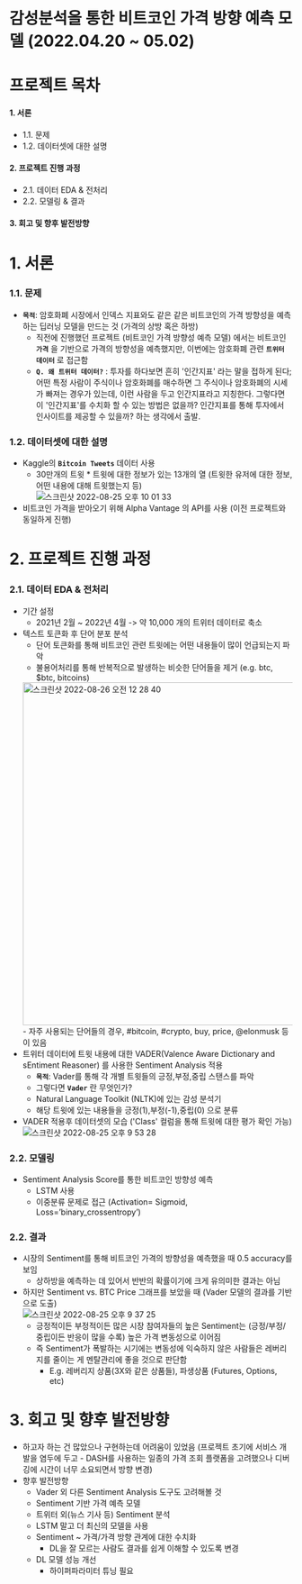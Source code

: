 
# 감성분석을 통한 비트코인 가격 방향 예측 모델 (2022.04.20 ~ 05.02) 

# 프로젝트 목차 

#### 1. 서론
 - 1.1. 문제
 - 1.2. 데이터셋에 대한 설명 

#### 2. 프로젝트 진행 과정 
- 2.1. 데이터 EDA & 전처리 
- 2.2. 모델링 & 결과 

#### 3. 회고 및 향후 발전방향  

# 1. 서론 
### 1.1. 문제
- **`목적`**: 암호화폐 시장에서 인덱스 지표와도 같은 같은 비트코인의 가격 방향성을 예측하는 딥러닝 모델을 만드는 것 (가격의 상방 혹은 하방) 
  - 직전에 진행했던 프로젝트 (비트코인 가격 방향성 예측 모델) 에서는 비트코인 **`가격`** 을 기반으로 가격의 방향성을 예측했지만, 이번에는 암호화폐 관련 **`트위터 데이터`** 로 접근함  
  - **`Q. 왜 트위터 데이터?`** : 투자를 하다보면 흔히 '인간지표' 라는 말을 접하게 된다; 어떤 특정 사람이 주식이나 암호화폐를 매수하면 그 주식이나 암호화폐의 시세가 빠져는 경우가 있는데, 이런 사람을 두고 인간지표라고 지칭한다. 그렇다면 이 '인간지표'를 수치화 할 수 있는 방법은 없을까? 인간지표를 통해 투자에서 인사이트를 제공할 수 있을까? 하는 생각에서 출발. 

### 1.2. 데이터셋에 대한 설명 
- Kaggle의 **`Bitcoin Tweets`** 데이터 사용 
  - 30만개의 트윗 * 트윗에 대한 정보가 있는 13개의 열 (트윗한 유저에 대한 정보, 어떤 내용에 대해 트윗했는지 등)   
![스크린샷 2022-08-25 오후 10 01 33](https://user-images.githubusercontent.com/90128775/186672838-1fcdb885-b793-4d3c-8155-0bce7e38ef71.png)
- 비트코인 가격을 받아오기 위해 Alpha Vantage 의 API를 사용 (이전 프로젝트와 동일하게 진행) 

# 2. 프로젝트 진행 과정 
### 2.1. 데이터 EDA & 전처리 
- 기간 설정
  - 2021년 2월 ~ 2022년 4월 -> 약 10,000 개의 트위터 데이터로 축소 
- 텍스트 토큰화 후 단어 분포 분석 
  - 단어 토큰화를 통해 비트코인 관련 트윗에는 어떤 내용들이 많이 언급되는지 파악
  - 불용어처리를 통해 반복적으로 발생하는 비슷한 단어들을 제거 (e.g. btc, $btc, bitcoins)  
  <img width="609" alt="스크린샷 2022-08-26 오전 12 28 40" src="https://user-images.githubusercontent.com/90128775/186708844-ac81f2b9-78a4-4780-bd3b-88383bd70734.png">
  - 자주 사용되는 단어들의 경우, #bitcoin, #crypto, buy, price, @elonmusk 등이 있음 
- 트위터 데이터에 트윗 내용에 대한 VADER(Valence Aware Dictionary and sEntiment Reasoner) 를 사용한 Sentiment Analysis 적용 
  - **`목적`**: Vader를 통해 각 개별 트윗들의 긍정,부정,중립 스탠스를 파악
  - 그렇다면 **`Vader`** 란 무엇인가?
   - Natural Language Toolkit (NLTK)에 있는 감성 분석기 
   - 해당 트윗에 있는 내용들을 긍정(1),부정(-1),중립(0) 으로 분류 
- VADER 적용후 데이터셋의 모습 ('Class' 컬럼을 통해 트윗에 대한 평가 확인 가능) 
![스크린샷 2022-08-25 오후 9 53 28](https://user-images.githubusercontent.com/90128775/186670076-76a8163b-67c2-45d0-97b4-1c24a779ac1f.png)

### 2.2. 모델링 
- Sentiment Analysis Score를 통한 비트코인 방향성 예측 
  - LSTM 사용 
  - 이중분류 문제로 접근 (Activation= Sigmoid, Loss=’binary_crossentropy’) 

### 2.2. 결과 
- 시장의 Sentiment를 통해 비트코인 가격의 방향성을 예측했을 때 0.5 accuracy를 보임  
  - 상하방을 예측하는 데 있어서 반반의 확률이기에 크게 유의미한 결과는 아님   
- 하지만 Sentiment vs. BTC Price 그래프를 보았을 때 (Vader 모델의 결과를 기반으로 도출) 	
![스크린샷 2022-08-25 오후 9 37 25](https://user-images.githubusercontent.com/90128775/186669746-5486a81b-00ff-419b-8012-b93da63f81c5.png)
  - 긍정적이든 부정적이든 많은 시장 참여자들의 높은 Sentiment는 (긍정/부정/중립이든 반응이 많을 수록) 높은 가격 변동성으로 이어짐
  - 즉 Sentiment가 폭발하는 시기에는 변동성에 익숙하지 않은 사람들은 레버리지를 줄이는 게 멘탈관리에 좋을 것으로 판단함 
    - E.g. 레버리지 상품(3X와 같은 상품들), 파생상품 (Futures, Options, etc)
 
# 3. 회고 및 향후 발전방향  
- 하고자 하는 건 많았으나 구현하는데 어려움이 있었음 (프로젝트 초기에 서비스 개발을 염두에 두고 - DASH를 사용하는 일종의 가격 조회 플랫폼을 고려했으나 디버깅에 시간이 너무 소요되면서 방향 변경)
- 향후 발전방향 
  - Vader 외 다른 Sentiment Analysis 도구도 고려해볼 것 
  - Sentiment 기반 가격 예측 모델  
  - 트위터 외(뉴스 기사 등) Sentiment 분석 
  - LSTM 말고 더 최신의 모델을 사용 
  - Sentiment ~ 가격/가격 방향 관계에 대한 수치화
    - DL을 잘 모르는 사람도 결과를 쉽게 이해할 수 있도록 변경  
  - DL 모델 성능 개선 
    - 하이퍼파라미터 튜닝 필요 




